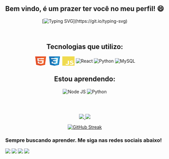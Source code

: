 ## Bem vindo, é um prazer ter você no meu perfil! 😄

<div align="center">
 
 [![Typing SVG](https://readme-typing-svg.demolab.com?font=Fira+Code&duration=3000&pause=2000&color=4B70F5&&center=true&Center=truewidth=100%&lines=Me+chamo+Lucas+Cavalcante;Tenho+21+anos.;Sou+desenvolvedor+Front-End+!;)](https://git.io/typing-svg)
 
</div>


<div align="center">
  <br>
  <div style="display: inline_block">
   <h2>Tecnologias que utilizo:</h2>
   <img align="center" alt="HTML" height="30" width="40" src="https://raw.githubusercontent.com/devicons/devicon/master/icons/html5/html5-original.svg">
   <img align="center" alt="CSS" height="30" width="40" src="https://raw.githubusercontent.com/devicons/devicon/master/icons/css3/css3-original.svg">
   <img align="center" alt="JavaScript" height="30" width="40" src="https://raw.githubusercontent.com/devicons/devicon/master/icons/javascript/javascript-plain.svg">
     <img align="center" alt="React" height="30" width="40" src="https://cdn.jsdelivr.net/gh/devicons/devicon/icons/react/react-original.svg">
       <img align="center" alt="Python" height="40" width="50" src="https://cdn.jsdelivr.net/gh/devicons/devicon/icons/c/c-original.svg" />
      <img align="center" alt="MySQL" height="40" width="50" src="https://cdn.jsdelivr.net/gh/devicons/devicon/icons/mysql/mysql-original-wordmark.svg">
   </div>

      
   <h2>Estou aprendendo:</h2>
      <img align="center" alt="Node JS" height="30" width="30" src="https://cdn.jsdelivr.net/gh/devicons/devicon/icons/nodejs/nodejs-original.svg" />
      <img align="center" alt="Python" height="40" width="50" src="https://cdn.jsdelivr.net/gh/devicons/devicon/icons/python/python-original.svg">
      </div>
 </div>

</div>

<br><br>

<div align="center">
 
 <a href="https://github.com/lucas07p7">
 <img height="180em" src="https://github-readme-stats.vercel.app/api?username=lucas07p7&show_icons=true&theme=dracula&include_all_commits=true&count_private=true">
 <img height="180em" src="https://github-readme-stats.vercel.app/api/top-langs/?username=lucas07p7&layout=compact&langs_count=6&theme=dracula">
  
  [![GitHub Streak](https://github-readme-streak-stats.herokuapp.com?user=lucas07p7&theme=dracula)](https://git.io/streak-stats)
 </a>
</div>


### Sempre buscando aprender. Me siga nas redes sociais abaixo!

<div> 
 <a href="https://instagram.com/__lcavalcante" target="_blank"><img src="https://img.shields.io/badge/-Instagram-%23E4405F?style=for-the-badge&logo=instagram&logoColor=white" target="_blank"></a>
 <a href="https://discord.com/channels/lucas07p7#0637" target="_blank"><img src="https://img.shields.io/badge/Discord-7289DA?style=for-the-badge&logo=discord&logoColor=white" target="_blank"></a> 
 <a href = "mailto:lucascavalcantec07@gmail.com"><img src="https://img.shields.io/badge/-Gmail-%23333?style=for-the-badge&logo=gmail&logoColor=white" target="_blank"></a>
 <a href="https://www.linkedin.com/in/lucas-cavalcante-040995226/" target="_blank"><img src="https://img.shields.io/badge/-LinkedIn-%230077B5?style=for-the-badge&logo=linkedin&logoColor=white" target="_blank"></a> 


</div>
